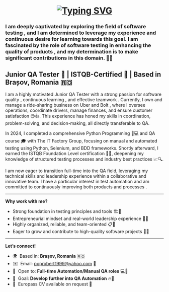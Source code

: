 <h1 align="center">
<a href="https://git.io/typing-svg"><img src="https://readme-typing-svg.herokuapp.com?font=Fira+Code&size=25&pause=800&center=true&random=false&width=650&height=250&lines=Hello+there%F0%9F%91%8B;I'm+Robert!%F0%9F%91%8D" alt="Typing SVG" /></a>

<h3 align="left"> I am deeply captivated by exploring the field of software testing , and I am determined to leverage my experience and continuous desire for learning  towards this goal. I am fascinated by the role of software testing in enhancing the quality of products , and my determination is to make significant contributions in this domain. 💪✨</h3>

Junior QA Tester 🧪 | ISTQB-Certified 📜 | Based in Brașov, Romania 🇷🇴  
----------------------------------------------------------------------------------------------------------------------

I am a highly motivated Junior QA Tester with a strong passion for software quality , continuous learning , and effective teamwork . Currently, I own and manage a ride-sharing business on Uber and Bolt , where I oversee operations, coordinate drivers, manage finances, and ensure customer satisfaction 😊👍. This experience has honed my skills in coordination, problem-solving, and decision-making, all directly transferable to QA.

In 2024, I completed a comprehensive Python Programming 🐍💻 and QA course 🎓 with The IT Factory Group, focusing on manual and automated testing using Python, Selenium, and BDD frameworks. Shortly afterward, I earned the ISTQB Foundation Level certification 📜✅, deepening my knowledge of structured testing processes and industry best practices 📈🔍.

I am now eager to transition full-time into the QA field, leveraging my technical skills  and leadership experience within a collaborative and innovative team. I have a particular interest in test automation and am committed to continuously improving both products and processes .

---

**Why work with me?**  
- Strong foundation in testing principles and tools 🏗️🧪  
- Entrepreneurial mindset and real-world leadership experience 💼💡  
- Highly organized, reliable, and team-oriented 📋🤝  
- Eager to grow and contribute to high-quality software projects 🌱🚀  

---

**Let’s connect!**  
* 🌍  Based in: **Brașov, Romania** 🇷🇴  
* ✉️  Email: [poprobert1999@yahoo.com](mailto:poprobert1999@yahoo.com) 📧  
* 🧪  Open to: **Full-time Automation/Manual QA roles** 💻🤖  
* 🚀  Goal: **Develop further into QA Automation** 🔥🤖  
* 📄  Europass CV available on request 📑
